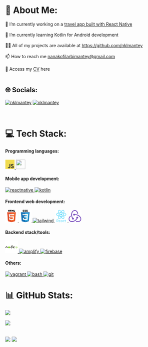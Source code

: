 # 💫 About Me:
🔭 I’m currently working on a [travel app built with React Native](https://github.com/nklmantey/react-native-travel-app)<br><br>🌱 I’m currently learning Kotlin for Android development<br><br>👨‍💻 All of my projects are available at https://github.com/nklmantey<br><br>📫 How to reach me nanakofilarbimantey@gmail.com 
<br><br>📝 Access my [CV](https://drive.google.com/file/d/1nVWxheV-h1AWliemhNGGsvaV8Ge_N_qf/view?usp=sharing) here <br><br>

## 🌐 Socials:
<p align="left"><a href="https://instagram.com/nklmantey" target="blank"><img align="center" src="https://raw.githubusercontent.com/rahuldkjain/github-profile-readme-generator/master/src/images/icons/Social/instagram.svg" alt="nklmantey" height="40" width="40" /></a> <a href="https://twitter.com/nklmantey" target="blank"><img align="center" src="https://raw.githubusercontent.com/rahuldkjain/github-profile-readme-generator/master/src/images/icons/Social/twitter.svg" alt="nklmantey" height="40" width="40" /></a>
</p> <br>

# 💻 Tech Stack:
<h4 align="left">Programming languages:</h4>

<p align="left"> <a href="https://developer.mozilla.org/en-US/docs/Web/JavaScript" target="_blank" rel="noreferrer"> <img src="https://raw.githubusercontent.com/devicons/devicon/master/icons/javascript/javascript-original.svg" alt="javascript" width="30" height="30"/> </a> <img src="https://cdn.jsdelivr.net/gh/devicons/devicon/icons/c/c-original.svg" width="30" height="30"/> </a> </p>

<h4 align="left">Mobile app development:</h4>

<p align="left"> <a href="https://reactnative.dev/" target="_blank" rel="noreferrer"> <img src="https://reactnative.dev/img/header_logo.svg" alt="reactnative" width="30" height="30"/> </a> <a href="https://kotlinlang.org" target="_blank" rel="noreferrer"> <img src="https://www.vectorlogo.zone/logos/kotlinlang/kotlinlang-icon.svg" alt="kotlin" width="30" height="30"/> </a> </p>

<h4 align="left">Frontend web development:</h4>

<p align="left"> <a href="https://www.w3.org/html/" target="_blank" rel="noreferrer"> <img src="https://raw.githubusercontent.com/devicons/devicon/master/icons/html5/html5-original-wordmark.svg" alt="html5" width="40" height="40"/> </a> <a href="https://www.w3schools.com/css/" target="_blank" rel="noreferrer"> <img src="https://raw.githubusercontent.com/devicons/devicon/master/icons/css3/css3-original-wordmark.svg" alt="css3" width="40" height="40"/> </a> <a href="https://tailwindcss.com/" target="_blank" rel="noreferrer"> <img src="https://www.vectorlogo.zone/logos/tailwindcss/tailwindcss-icon.svg" alt="tailwind" width="40" height="40"/> </a> <a href="https://reactjs.org/" target="_blank" rel="noreferrer"> <img src="https://raw.githubusercontent.com/devicons/devicon/master/icons/react/react-original-wordmark.svg" alt="react" width="40" height="40"/> </a> <a href="https://redux.js.org" target="_blank" rel="noreferrer"> <img src="https://raw.githubusercontent.com/devicons/devicon/master/icons/redux/redux-original.svg" alt="redux" width="40" height="40"/> </a> </p>

<h4 align="left">Backend stack/tools:</h4>

<p align="left"> <a href="https://nodejs.org" target="_blank" rel="noreferrer"> <img src="https://raw.githubusercontent.com/devicons/devicon/master/icons/nodejs/nodejs-original-wordmark.svg" alt="nodejs" width="40" height="40"/> </a> <a href="https://aws.amazon.com/amplify/" target="_blank" rel="noreferrer"> <img src="https://docs.amplify.aws/assets/logo-dark.svg" alt="amplify" width="40" height="40"/> </a> <a href="https://firebase.google.com/" target="_blank" rel="noreferrer"> <img src="https://www.vectorlogo.zone/logos/firebase/firebase-icon.svg" alt="firebase" width="40" height="40"/> </a>     
  
<h4 align="left">Others:</h4>

  <a href="https://www.vagrantup.com/" target="_blank" rel="noreferrer"> <img src="https://www.vectorlogo.zone/logos/vagrantup/vagrantup-icon.svg" alt="vagrant" width="40" height="40"/> </a> <a href="https://www.gnu.org/software/bash/" target="_blank" rel="noreferrer"> <img src="https://www.vectorlogo.zone/logos/gnu_bash/gnu_bash-icon.svg" alt="bash" width="40" height="40"/> </a> <a href="https://git-scm.com/" target="_blank" rel="noreferrer"> <img src="https://www.vectorlogo.zone/logos/git-scm/git-scm-icon.svg" alt="git" width="40" height="40"/> </a>
# 📊 GitHub Stats:
![](https://github-readme-stats.vercel.app/api?username=nklmantey&theme=radical&hide_border=false&include_all_commits=false&count_private=false)<br/>

![](https://github-readme-streak-stats.herokuapp.com/?user=nklmantey&theme=radical&hide_border=false)<br/>

![](https://github-readme-stats.vercel.app/api/top-langs/?username=nklmantey&theme=radical&hide_border=false&include_all_commits=false&count_private=false&layout=compact)
[![](https://visitcount.itsvg.in/api?id=nklmantey&icon=5&color=0)](https://visitcount.itsvg.in)
---
